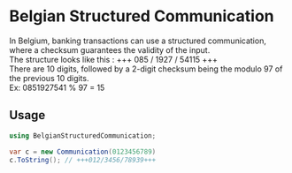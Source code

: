 # Belgian Structured Communication

In Belgium, banking transactions can use a structured communication, where a checksum guarantees the validity of the input.  
The structure looks like this : +++ 085 / 1927 / 54115 +++  
There are 10 digits, followed by a 2-digit checksum being the modulo 97 of the previous 10 digits.  
Ex: 0851927541 % 97 = 15

## Usage

```csharp
using BelgianStructuredCommunication;

var c = new Communication(0123456789)
c.ToString(); // +++012/3456/78939+++
```
